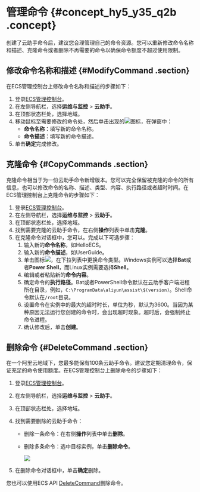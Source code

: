 # 管理命令 {#concept_hy5_y35_q2b .concept}

创建了云助手命令后，建议您合理管理自己的命令资源。您可以重新修改命令名称和描述、克隆命令或者删除不再需要的命令以确保命令额度不超过使用限制。

## 修改命令名称和描述 {#ModifyCommand .section}

在ECS管理控制台上修改命令名称和描述的步骤如下：

1.  登录[ECS管理控制台](https://ecs.console.aliyun.com)。
2.  在左侧导航栏，选择**运维与监控** \> **云助手**。
3.  在顶部状态栏处，选择地域。
4.  移动鼠标至需要修改的命令处，然后单击出现的![](http://static-aliyun-doc.oss-cn-hangzhou.aliyuncs.com/assets/img/9709/15608361477167_zh-CN.png)图标，在弹窗中：
    -   **命令名称**：填写新的命令名称。
    -   **命令描述**：填写新的命令描述。
5.  单击**确定**完成修改。

## 克隆命令 {#CopyCommands .section}

克隆命令相当于为一份云助手命令新增版本。您可以完全保留被克隆的命令的所有信息，也可以修改命令的名称、描述、类型、内容、执行路径或者超时时间。在ECS管理控制台上克隆命令的步骤如下：

1.  登录[ECS管理控制台](https://ecs.console.aliyun.com)。
2.  在左侧导航栏，选择**运维与监控** \> **云助手**。
3.  在顶部状态栏处，选择地域。
4.  找到需要克隆的云助手命令，在右侧**操作**列表中单击**克隆**。
5.  在克隆命令对话框中，您可以。完成以下可选步骤：
    1.  输入新的**命令名称**，如HelloECS。
    2.  输入新的**命令描述**，如UserGuide。
    3.  单击图标![](http://static-aliyun-doc.oss-cn-hangzhou.aliyuncs.com/assets/img/17007/15608361478334_zh-CN.png)，在下拉列表中更换命令类型。Windows实例可以选择**Bat**或者**Power Shell**，而Linux实例需要选择**Shell**。
    4.  编辑或者粘贴新的**命令内容**。
    5.  确定命令的**执行路径**。Bat或者PowerShell命令默认在云助手客户端进程所在目录，例如，`C:\ProgramData\aliyun\assist\$(version)`。Shell命令默认在`/root`目录。
    6.  设置命令在实例中的最大的超时时长，单位为秒，默认为3600。当因为某种原因无法运行您创建的命令时，会出现超时现象。超时后，会强制终止命令进程。
    7.  确认修改后，单击**创建**。

## 删除命令 {#DeleteCommand .section}

在一个阿里云地域下，您最多能保有100条云助手命令。建议您定期清理命令，保证充足的命令使用额度。在ECS管理控制台上删除命令的步骤如下：

1.  登录[ECS管理控制台](https://ecs.console.aliyun.com)。
2.  在左侧导航栏，选择**运维与监控** \> **云助手**。
3.  在顶部状态栏处，选择地域。
4.  找到需要删除的云助手命令：
    -   删除一条命令：在右侧**操作**列表中单击**删除**。
    -   删除多条命令：选中目标实例，单击**删除命令**。

        ![](http://static-aliyun-doc.oss-cn-hangzhou.aliyuncs.com/assets/img/17035/15608361488634_zh-CN.png)

5.  在删除命令对话框中，单击**确定**删除。

您也可以使用ECS API [DeleteCommand](../cn.zh-CN/API参考/云助手/DeleteCommand.md#)删除命令。

